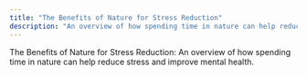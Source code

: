 ```yaml
---
title: "The Benefits of Nature for Stress Reduction"
description: "An overview of how spending time in nature can help reduce stress and improve mental health."
---
```

The Benefits of Nature for Stress Reduction: An overview of how spending time in nature can help reduce stress and improve mental health.